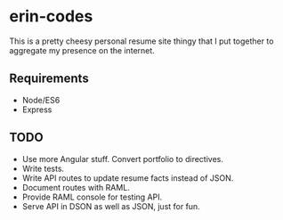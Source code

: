# erin-codes

This is a pretty cheesy personal resume site thingy that I put together to aggregate my presence on the internet.

## Requirements
* Node/ES6
* Express

## TODO
* Use more Angular stuff. Convert portfolio to directives.
* Write tests.
* Write API routes to update resume facts instead of JSON.
* Document routes with RAML.
* Provide RAML console for testing API.
* Serve API in DSON as well as JSON, just for fun.
